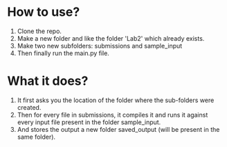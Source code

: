 # How to use?
1. Clone the repo.
2. Make a new folder and like the folder 'Lab2' which already exists.
3. Make two new subfolders: submissions and sample_input
4. Then finally run the main.py file.

# What it does?
1. It first asks you the location of the folder where the sub-folders were created.
2. Then for every file in submissions, it compiles it and runs it against every input file present in the folder sample_input.
3. And stores the output a new folder saved_output (will be present in the same folder).
